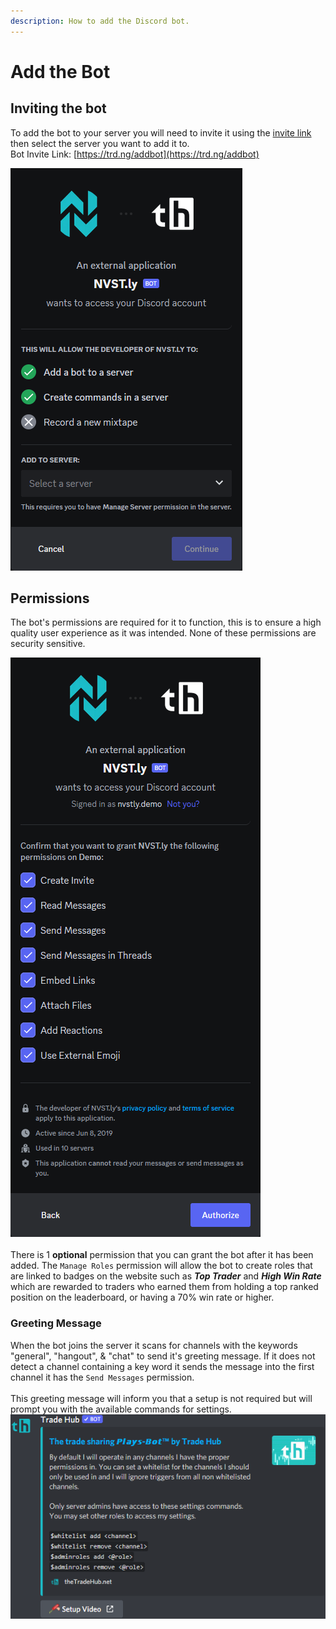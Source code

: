 ```yaml
---
description: How to add the Discord bot.
---
```


# Add the Bot

## Inviting the bot

To add the bot to your server you will need to invite it using the [invite link](https://trd.ng/addbot) then select the server you want to add it to.\
Bot Invite Link: [https://trd.ng/addbot](https://trd.ng/addbot)

![](<../.gitbook/assets/image (2) (1) (1) (1) (1) (1) (1).png>)

## Permissions

The bot's permissions are required for it to function, this is to ensure a high quality user experience as it was intended. None of these permissions are security sensitive.

![](<../.gitbook/assets/image (2) (1) (1) (1) (1) (1) (1) (1).png>)\
\
There is 1 **optional** permission that you can grant the bot after it has been added. The `Manage Roles` permission will allow the bot to create roles that are linked to badges on the website such as _**Top Trader**_ and _**High Win Rate**_ which are rewarded to traders who earned them from holding a top ranked position on the leaderboard, or having a 70% win rate or higher.

### Greeting Message

When the bot joins the server it scans for channels with the keywords "general", "hangout", & "chat" to send it's greeting message. If it does not detect a channel containing a key word it sends the message into the first channel it has the `Send Messages` permission. \
\
This greeting message will inform you that a setup is not required but will prompt you with the available commands for settings.\
![](<../.gitbook/assets/image (17) (1).png>)
